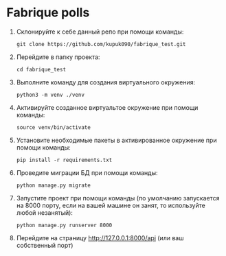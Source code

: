 # Fabrique polls

1. Склонируйте к себе данный репо при помощи команды:

    ```code
    git clone https://github.com/kupuk090/fabrique_test.git
    ```

1. Перейдите в папку проекта:

    ```code
    cd fabrique_test
    ```

1. Выполните команду для создания виртуального окружения:

    ```code
    python3 -m venv ./venv
    ```

1. Активируйте созданное виртуальтое окружение при помощи команды:

    ```code
    source venv/bin/activate
    ```

1. Установите необходимые пакеты в активированное окружение при помощи команды:

    ```code
    pip install -r requirements.txt
    ```

1. Проведите миграции БД при помощи команды:

    ```code
    python manage.py migrate
    ```

1. Запустите проект при помощи команды (по умолчанию запускается на 8000 порту, если на вашей машине он занят, то используйте любой незанятый):

    ```code
    python manage.py runserver 8000
    ```

1. Перейдите на страницу <http://127.0.0.1:8000/api> (или ваш собственный порт)
